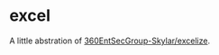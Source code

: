 # excel

A little abstration of [360EntSecGroup-Skylar/excelize](https://github.com/360EntSecGroup-Skylar/excelize).

